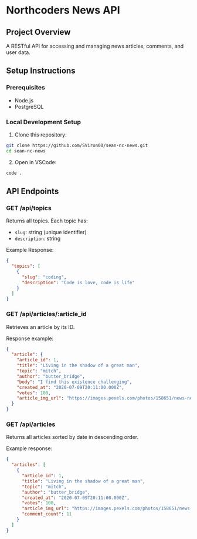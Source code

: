 # Northcoders News API

## Project Overview

A RESTful API for accessing and managing news articles, comments, and user data.

## Setup Instructions

### Prerequisites

- Node.js
- PostgreSQL

### Local Development Setup

1. Clone this repository:

```bash
git clone https://github.com/SViron00/sean-nc-news.git
cd sean-nc-news
```

2. Open in VSCode:

```bash
code .
```

## API Endpoints

### GET /api/topics

Returns all topics. Each topic has:

- `slug`: string (unique identifier)
- `description`: string

Example Response:

```json
{
  "topics": [
    {
      "slug": "coding",
      "description": "Code is love, code is life"
    }
  ]
}
```

### GET /api/articles/:article_id

Retrieves an article by its ID.

Response example:

```json
{
  "article": {
    "article_id": 1,
    "title": "Living in the shadow of a great man",
    "topic": "mitch",
    "author": "butter_bridge",
    "body": "I find this existence challenging",
    "created_at": "2020-07-09T20:11:00.000Z",
    "votes": 100,
    "article_img_url": "https://images.pexels.com/photos/158651/news-newsletter-newspaper-information-158651.jpeg?w=700&h=700"
  }
}
```

### GET /api/articles

Returns all articles sorted by date in descending order.

Example response:

```json
{
  "articles": [
    {
      "article_id": 1,
      "title": "Living in the shadow of a great man",
      "topic": "mitch",
      "author": "butter_bridge",
      "created_at": "2020-07-09T20:11:00.000Z",
      "votes": 100,
      "article_img_url": "https://images.pexels.com/photos/158651/news-newsletter-newspaper-information-158651.jpeg?w=700&h=700",
      "comment_count": 11
    }
  ]
}
```
